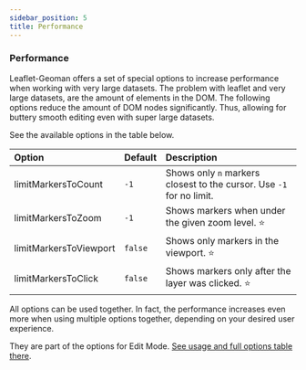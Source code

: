 ```yaml
---
sidebar_position: 5
title: Performance
---
```


### Performance

Leaflet-Geoman offers a set of special options to increase performance when working with very large datasets.
The problem with leaflet and very large datasets, are the amount of elements in the DOM. The following options reduce the amount of DOM nodes significantly. Thus, allowing for buttery smooth editing even with super large datasets.

See the available options in the table below.

| Option                 | Default | Description                                                          |
| :--------------------- | :------ | :------------------------------------------------------------------- |
| limitMarkersToCount    | `-1`    | Shows only `n` markers closest to the cursor. Use `-1` for no limit. |
| limitMarkersToZoom     | `-1`    | Shows markers when under the given zoom level. ⭐                    |
| limitMarkersToViewport | `false` | Shows only markers in the viewport. ⭐                               |
| limitMarkersToClick    | `false` | Shows markers only after the layer was clicked. ⭐                   |

All options can be used together. In fact, the performance increases even more when using multiple options together, depending on your desired user experience.

They are part of the options for Edit Mode. [See usage and full options table there](/docs/modes/edit-mode).
